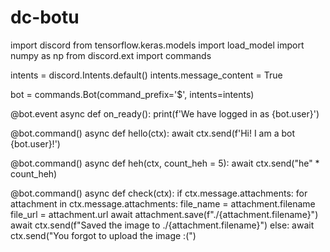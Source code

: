 # dc-botu
import discord
from tensorflow.keras.models import load_model 
import numpy as np
from discord.ext import commands

intents = discord.Intents.default()
intents.message_content = True

bot = commands.Bot(command_prefix='$', intents=intents)

@bot.event
async def on_ready():
    print(f'We have logged in as {bot.user}')

@bot.command()
async def hello(ctx):
    await ctx.send(f'Hi! I am a bot {bot.user}!')

@bot.command()
async def heh(ctx, count_heh = 5):
    await ctx.send("he" * count_heh)
    
@bot.command()
async def check(ctx):
    if ctx.message.attachments:
        for attachment in ctx.message.attachments:
            file_name = attachment.filename
            file_url = attachment.url
            await attachment.save(f"./{attachment.filename}")
            await ctx.send(f"Saved the image to ./{attachment.filename}")
    else:
        await ctx.send("You forgot to upload the image :(")
